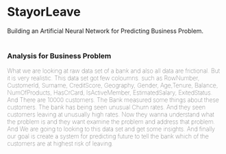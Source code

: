# StayorLeave   
Building an Artificial Neural Network for Predicting Business Problem.
<br></br>

### Analysis for Business Problem
<p style="font-weight:100">
What we are looking at raw data set of a bank and also all data are frictional. But it is very realistic. This data set got few coloumns. such as RowNumber, CustomerId, Surname, CreditScore, Geography, Gender, Age,Tenure, Balance, NumOfProducts, HasCrCard, IsActiveMember,  EstimatedSalary, ExitedStatus. And There are 10000 customers. The Bank measured some things about these customers. The bank has being seen unusual Churn rates. And they seen customers leaving at unusually high rates. Now they wanna understand what the problem is and they want examine the problem and address that problem. And We are going to looking to this data set and get some insights. And finally our goal is create a system for predicting future to tell the bank which of the customers are at highest risk of leaving.  
</p>


